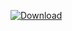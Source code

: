 [ ![Download](https://api.bintray.com/packages/sourfeng/repositories/mvp/images/download.svg) ](https://bintray.com/sourfeng/repositories/mvp/_latestVersion)